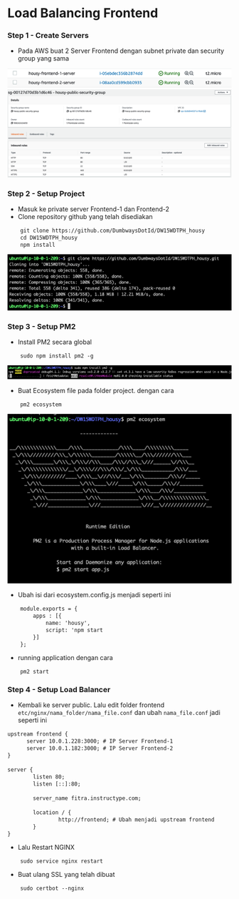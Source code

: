 # Load Balancing Frontend

### Step 1 - Create Servers
- Pada AWS buat 2 Server Frontend dengan subnet private dan security group yang sama

 ![alt text](https://github.com/fitraaditama7/DumbwaysBootcamp/blob/master/week2/7.%20Load%20Balancing%20Frontend/img/1.png?raw=true)
 ![alt text](https://github.com/fitraaditama7/DumbwaysBootcamp/blob/master/week2/7.%20Load%20Balancing%20Frontend/img/2.png?raw=true)

### Step 2 - Setup Project
- Masuk ke private server Frontend-1 dan Frontend-2
- Clone repository github yang telah disediakan
```
    git clone https://github.com/DumbwaysDotId/DW15WDTPH_housy
    cd DW15WDTPH_housy
    npm install
```

 ![alt text](https://github.com/fitraaditama7/DumbwaysBootcamp/blob/master/week1/AWS%20-%20Server%20for%20Application/img/1.png?raw=true)


### Step 3 - Setup PM2
- Install PM2 secara global
```
    sudo npm install pm2 -g
```
 ![alt text](https://github.com/fitraaditama7/DumbwaysBootcamp/blob/master/week1/AWS%20-%20Server%20for%20Application/img/2.png?raw=true)

- Buat Ecosystem file pada folder project. dengan cara
```
    pm2 ecosystem
```
 ![alt text](https://github.com/fitraaditama7/DumbwaysBootcamp/blob/master/week1/AWS%20-%20Server%20for%20Application/img/3.png?raw=true)

- Ubah isi dari ecosystem.config.js menjadi seperti ini
```
    module.exports = {
        apps : [{
            name: 'housy',
            script: 'npm start
        }]
    };
```

- running application dengan cara
```
    pm2 start
```

### Step 4 - Setup Load Balancer
- Kembali ke server public. Lalu edit folder frontend `etc/nginx/nama_folder/nama_file.conf` dan ubah `nama_file.conf` jadi seperti ini
```
upstream frontend {
      server 10.0.1.228:3000; # IP Server Frontend-1
      server 10.0.1.182:3000; # IP Server Frontend-2
}

server {
        listen 80;
        listen [::]:80;

        server_name fitra.instructype.com;

        location / {
                http://frontend; # Ubah menjadi upstream frontend
        }
}
```

- Lalu Restart NGINX
```
    sudo service nginx restart
```

- Buat ulang SSL yang telah dibuat
```
    sudo certbot --nginx
```